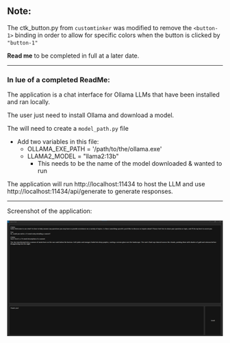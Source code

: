 ## Note:
The ctk_button.py from `customtinker` was modified to remove the `<button-1>` binding in order to allow for specific colors 
when the button is clicked by `"button-1"`

**Read me** to be completed in full at a later date.

---
### In lue of a completed ReadMe:
The application is a chat interface for Ollama LLMs that have been installed and ran locally.

The user just need to install Ollama and download a model.

The will need to create a `model_path.py` file
* Add two variables in this file:
  * OLLAMA_EXE_PATH = '/path/to/the/ollama.exe'
  * LLAMA2_MODEL = "llama2:13b" 
    * This needs to be the name of the model downloaded & wanted to run

The application will run http://localhost:11434 to host the LLM and use http://localhost:11434/api/generate to generate 
responses.

---
Screenshot of the application:

![img.png](media/img.png)
